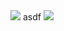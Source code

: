 <img src="https://capsule-render.vercel.app/api?type=venom&color=FFFF00&height=150&section=header" />
asdf
<img src="https://capsule-render.vercel.app/api?type=waving&color=FFFF00&height=150&section=footer" />

